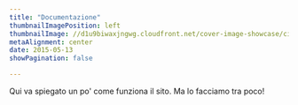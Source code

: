 ```yaml
---
title: "Documentazione"
thumbnailImagePosition: left
thumbnailImage: //d1u9biwaxjngwg.cloudfront.net/cover-image-showcase/city-750.jpg
metaAlignment: center
date: 2015-05-13
showPagination: false

---
```


Qui va spiegato un po' come funziona il sito. Ma lo facciamo tra poco!
<!--more-->
